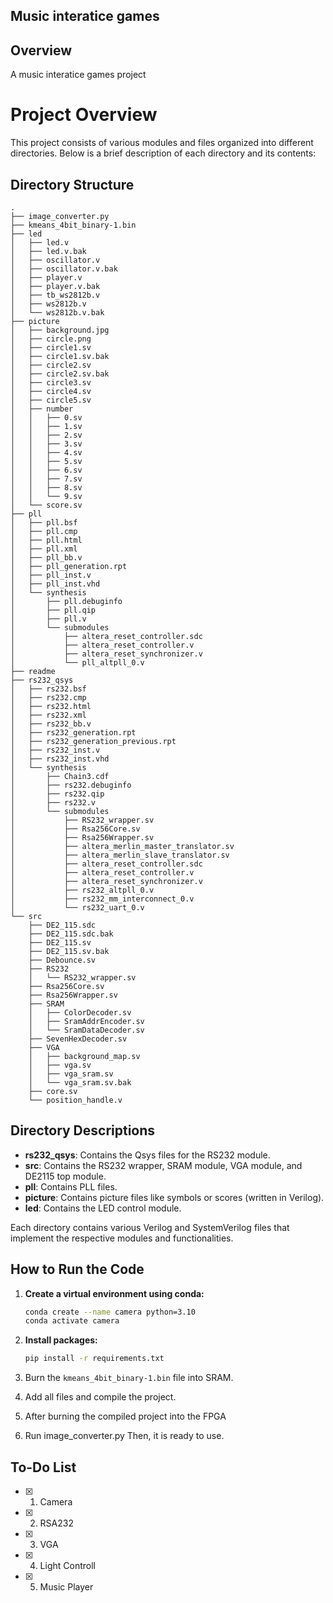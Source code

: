 ## Music interatice games

## Overview

A music interatice games project

# Project Overview

This project consists of various modules and files organized into different directories. Below is a brief description of each directory and its contents:

## Directory Structure
```
.
├── image_converter.py
├── kmeans_4bit_binary-1.bin
├── led
│   ├── led.v
│   ├── led.v.bak
│   ├── oscillator.v
│   ├── oscillator.v.bak
│   ├── player.v
│   ├── player.v.bak
│   ├── tb_ws2812b.v
│   ├── ws2812b.v
│   └── ws2812b.v.bak
├── picture
│   ├── background.jpg
│   ├── circle.png
│   ├── circle1.sv
│   ├── circle1.sv.bak
│   ├── circle2.sv
│   ├── circle2.sv.bak
│   ├── circle3.sv
│   ├── circle4.sv
│   ├── circle5.sv
│   ├── number
│   │   ├── 0.sv
│   │   ├── 1.sv
│   │   ├── 2.sv
│   │   ├── 3.sv
│   │   ├── 4.sv
│   │   ├── 5.sv
│   │   ├── 6.sv
│   │   ├── 7.sv
│   │   ├── 8.sv
│   │   └── 9.sv
│   └── score.sv
├── pll
│   ├── pll.bsf
│   ├── pll.cmp
│   ├── pll.html
│   ├── pll.xml
│   ├── pll_bb.v
│   ├── pll_generation.rpt
│   ├── pll_inst.v
│   ├── pll_inst.vhd
│   └── synthesis
│       ├── pll.debuginfo
│       ├── pll.qip
│       ├── pll.v
│       └── submodules
│           ├── altera_reset_controller.sdc
│           ├── altera_reset_controller.v
│           ├── altera_reset_synchronizer.v
│           └── pll_altpll_0.v
├── readme
├── rs232_qsys
│   ├── rs232.bsf
│   ├── rs232.cmp
│   ├── rs232.html
│   ├── rs232.xml
│   ├── rs232_bb.v
│   ├── rs232_generation.rpt
│   ├── rs232_generation_previous.rpt
│   ├── rs232_inst.v
│   ├── rs232_inst.vhd
│   └── synthesis
│       ├── Chain3.cdf
│       ├── rs232.debuginfo
│       ├── rs232.qip
│       ├── rs232.v
│       └── submodules
│           ├── RS232_wrapper.sv
│           ├── Rsa256Core.sv
│           ├── Rsa256Wrapper.sv
│           ├── altera_merlin_master_translator.sv
│           ├── altera_merlin_slave_translator.sv
│           ├── altera_reset_controller.sdc
│           ├── altera_reset_controller.v
│           ├── altera_reset_synchronizer.v
│           ├── rs232_altpll_0.v
│           ├── rs232_mm_interconnect_0.v
│           └── rs232_uart_0.v
└── src
    ├── DE2_115.sdc
    ├── DE2_115.sdc.bak
    ├── DE2_115.sv
    ├── DE2_115.sv.bak
    ├── Debounce.sv
    ├── RS232
    │   └── RS232_wrapper.sv
    ├── Rsa256Core.sv
    ├── Rsa256Wrapper.sv
    ├── SRAM
    │   ├── ColorDecoder.sv
    │   ├── SramAddrEncoder.sv
    │   └── SramDataDecoder.sv
    ├── SevenHexDecoder.sv
    ├── VGA
    │   ├── background_map.sv
    │   ├── vga.sv
    │   ├── vga_sram.sv
    │   └── vga_sram.sv.bak
    ├── core.sv
    └── position_handle.v
```
## Directory Descriptions

- **rs232_qsys**: Contains the Qsys files for the RS232 module.
- **src**: Contains the RS232 wrapper, SRAM module, VGA module, and DE2115 top module.
- **pll**: Contains PLL files.
- **picture**: Contains picture files like symbols or scores (written in Verilog).
- **led**: Contains the LED control module.

Each directory contains various Verilog and SystemVerilog files that implement the respective modules and functionalities.

## How to Run the Code

1. **Create a virtual environment using conda:**

   ```sh
   conda create --name camera python=3.10
   conda activate camera
   ```

2. **Install packages:**

   ```sh
   pip install -r requirements.txt
   ```
3. Burn the `kmeans_4bit_binary-1.bin` file into SRAM.
4. Add all files and compile the project.
5. After burning the compiled project into the FPGA
6. Run image_converter.py
Then, it is ready to use.

## To-Do List

- [x] 1. Camera
- [x] 2. RSA232
- [x] 3. VGA
- [x] 4. Light Controll
- [x] 5. Music Player
